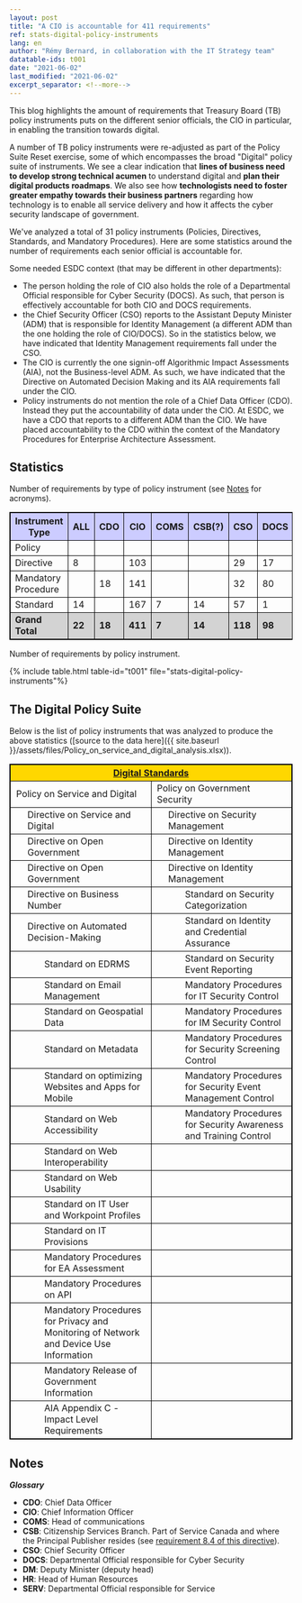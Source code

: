 ```yaml
---
layout: post
title: "A CIO is accountable for 411 requirements"
ref: stats-digital-policy-instruments
lang: en
author: "Rémy Bernard, in collaboration with the IT Strategy team"
datatable-ids: t001
date: "2021-06-02"
last_modified: "2021-06-02"
excerpt_separator: <!--more-->
---
```

<!-- markdownlint-disable MD033 -->
<!-- the below cSpell statement says to ignore any text between HTML tags. e.g., it will ignore "th rowspan='2'" in this string: <th rowspan='2'> -->
<!-- cSpell:ignoreRegExp /\<[^\>]+\>/ -->
<!-- The img + em {} stylecheet selector is a hack to add caption to an image in markdown without using plugin: https://stackoverflow.com/questions/19331362/using-an-image-caption-in-markdown-jekyll -->

<style>
table, th, td {
  border: 1px solid black;
}

th {
  background-color: #ccccff;
}

tr.grand-total {
  background-color: lightgray;
  font-weight: bold;
}

td.level1 {
  padding-left: 10px;
}

td.level2 {
  padding-left: 30px;
}

td.level3 {
  padding-left: 60px;
}

img + em { display: inline-block; }
</style>

This blog highlights the amount of requirements that Treasury Board (TB) policy instruments puts on the different senior officials, the CIO in particular, in enabling the transition towards digital.
<!--more-->

A number of TB policy instruments were re-adjusted as part of the Policy Suite Reset exercise, some of which encompasses the broad "Digital" policy suite of instruments.
We see a clear indication that **lines of business need to develop strong technical acumen** to understand digital and **plan their digital products roadmaps**.
We also see how **technologists need to foster greater empathy towards their business partners** regarding how technology is to enable all service delivery and how it affects the cyber security landscape of government.

We've analyzed a total of 31 policy instruments (Policies, Directives, Standards, and Mandatory Procedures). Here are some statistics around the number of requirements each senior official is accountable for.

Some needed ESDC context (that may be different in other departments):

- The person holding the role of CIO also holds the role of a Departmental Official responsible for Cyber Security (DOCS). As such, that person is effectively accountable for both CIO and DOCS requirements.
- the Chief Security Officer (CSO) reports to the Assistant Deputy Minister (ADM) that is responsible for Identity Management (a different ADM than the one holding the role of CIO/DOCS). So in the statistics below, we have indicated that Identity Management requirements fall under the CSO.
- The CIO is currently the one signin-off Algorithmic Impact Assessments (AIA), not the Business-level ADM. As such, we have indicated that the Directive on Automated Decision Making and its AIA requirements fall under the CIO.
- Policy instruments do not mention the role of a Chief Data Officer (CDO). Instead they put the accountability of data under the CIO. At ESDC, we have a CDO that reports to a different ADM than the CIO. We have placed accountability to the CDO within the context of the Mandatory Procedures for Enterprise Architecture Assessment.

## Statistics

Number of requirements by type of policy instrument (see [Notes](#notes) for acronyms).

<table>
  <tr>
    <th>Instrument Type</th>
    <th>ALL</th>
    <th>CDO</th>
    <th>CIO</th>
    <th>COMS</th>
    <th>CSB(?)</th>
    <th>CSO</th>
    <th>DOCS</th>
    <th>DM</th>
    <th>HR</th>
    <th>SERV</th>
  </tr>
  <tr>
    <td>Policy</td>
    <td>&nbsp;</td>
    <td>&nbsp;</td>
    <td>&nbsp;</td>
    <td>&nbsp;</td>
    <td>&nbsp;</td>
    <td>&nbsp;</td>
    <td>&nbsp;</td>
    <td>54</td>
    <td>&nbsp;</td>
    <td>&nbsp;</td>
  </tr>
  <tr>
    <td>Directive</td>
    <td>8</td>
    <td>&nbsp;</td>
    <td>103</td>
    <td>&nbsp;</td>
    <td>&nbsp;</td>
    <td>29</td>
    <td>17</td>
    <td>&nbsp;</td>
    <td>2</td>
    <td>7</td>
  </tr>
  <tr>
    <td>Mandatory Procedure</td>
    <td>&nbsp;</td>
    <td>18</td>
    <td>141</td>
    <td>&nbsp;</td>
    <td>&nbsp;</td>
    <td>32</td>
    <td>80</td>
    <td>&nbsp;</td>
    <td>&nbsp;</td>
    <td>&nbsp;</td>
  </tr>
  <tr>
    <td>Standard</td>
    <td>14</td>
    <td>&nbsp;</td>
    <td>167</td>
    <td>7</td>
    <td>14</td>
    <td>57</td>
    <td>1</td>
    <td>&nbsp;</td>
    <td>1</td>
    <td>&nbsp;</td>
  </tr>
  <tr class="grand-total">
    <td>Grand Total</td>
    <td>22</td>
    <td>18</td>
    <td>411</td>
    <td>7</td>
    <td>14</td>
    <td>118</td>
    <td>98</td>
    <td>54</td>
    <td>3</td>
    <td>7</td>
  </tr>
</table>

Number of requirements by policy instrument.

{% include table.html table-id="t001" file="stats-digital-policy-instruments"%}

## The Digital Policy Suite

Below is the list of policy instruments that was analyzed to produce the above statistics ([source to the data here]({{ site.baseurl }}/assets/files/Policy_on_service_and_digital_analysis.xlsx)).

<table>
  <tr>
    <th colspan="2" style="background-color: gold; text-align: center;"><a href="https://www.canada.ca/en/government/system/digital-government/government-canada-digital-standards.html">Digital Standards</a></th>
  </tr>
  <tr>
    <td class="level1" width="50%">Policy on Service and Digital</td>
    <td class="level1" width="50%">Policy on Government Security</td>
  </tr>
  <tr>
    <td class="level2">Directive on Service and Digital</td>
    <td class="level2">Directive on Security Management</td>
  </tr>
  <tr>
    <td class="level2">Directive on Open Government</td>
    <td class="level2">Directive on Identity Management</td>
  </tr>
  <tr>
    <td class="level2">Directive on Open Government</td>
    <td class="level2">Directive on Identity Management</td>
  </tr>
  <tr>
    <td class="level2">Directive on Business Number</td>
    <td class="level3">Standard on Security Categorization</td>
  </tr>
  <tr>
    <td class="level2">Directive on Automated Decision-Making</td>
    <td class="level3">Standard on Identity and Credential Assurance</td>
  </tr>
  <tr>
    <td class="level3">Standard on EDRMS</td>
    <td class="level3">Standard on Security Event Reporting</td>
  </tr>
  <tr>
    <td class="level3">Standard on Email Management</td>
    <td class="level3">Mandatory Procedures for IT Security Control</td>
  </tr>
  <tr>
    <td class="level3">Standard on Geospatial Data</td>
    <td class="level3">Mandatory Procedures for IM Security Control</td>
  </tr>
  <tr>
    <td class="level3">Standard on Metadata</td>
    <td class="level3">Mandatory Procedures for Security Screening Control</td>
  </tr>
  <tr>
    <td class="level3">Standard on optimizing Websites and Apps for Mobile</td>
    <td class="level3">Mandatory Procedures for Security Event Management Control</td>
  </tr>
  <tr>
    <td class="level3">Standard on Web Accessibility</td>
    <td class="level3">Mandatory Procedures for Security Awareness and Training Control</td>
  </tr>
  <tr>
    <td class="level3">Standard on Web Interoperability</td>
    <td>&nbsp;</td>
  </tr>
  <tr>
    <td class="level3">Standard on Web Usability</td>
    <td>&nbsp;</td>
  </tr>
  <tr>
    <td class="level3">Standard on IT User and Workpoint Profiles</td>
    <td>&nbsp;</td>
  </tr>
  <tr>
    <td class="level3">Standard on IT Provisions</td>
    <td>&nbsp;</td>
  </tr>  
  <tr>
    <td class="level3">Mandatory Procedures for EA Assessment</td>
    <td>&nbsp;</td>
  </tr>
  <tr>
    <td class="level3">Mandatory Procedures on API</td>
    <td>&nbsp;</td>
  </tr>
  <tr>
    <td class="level3">Mandatory Procedures for Privacy and Monitoring of Network and Device Use Information</td>
    <td>&nbsp;</td>
  </tr>
  <tr>
    <td class="level3">Mandatory Release of Government Information</td>
    <td>&nbsp;</td>
  </tr>
  <tr>
    <td class="level3">AIA Appendix C - Impact Level Requirements</td>
    <td>&nbsp;</td>
  </tr>  
</table>

## Notes

***Glossary***

- **CDO**: Chief Data Officer
- **CIO**:  Chief Information Officer
- **COMS**: Head of communications
- **CSB**: Citizenship Services Branch. Part of Service Canada and where the Principal Publisher resides (see [requirement 8.4 of this directive](https://www.tbs-sct.gc.ca/pol/doc-eng.aspx?id=30682)).
- **CSO**: Chief Security Officer
- **DOCS**: Departmental Official responsible for Cyber Security
- **DM**: Deputy Minister (deputy head)
- **HR**: Head of Human Resources
- **SERV**: Departmental Official responsible for Service
